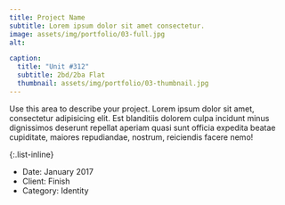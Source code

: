 ```yaml
---
title: Project Name
subtitle: Lorem ipsum dolor sit amet consectetur.
image: assets/img/portfolio/03-full.jpg
alt: 

caption:
  title: "Unit #312"
  subtitle: 2bd/2ba Flat
  thumbnail: assets/img/portfolio/03-thumbnail.jpg
---
```

Use this area to describe your project. Lorem ipsum dolor sit amet, consectetur adipisicing elit. Est blanditiis dolorem culpa incidunt minus dignissimos deserunt repellat aperiam quasi sunt officia expedita beatae cupiditate, maiores repudiandae, nostrum, reiciendis facere nemo!

{:.list-inline}
- Date: January 2017
- Client: Finish
- Category: Identity


